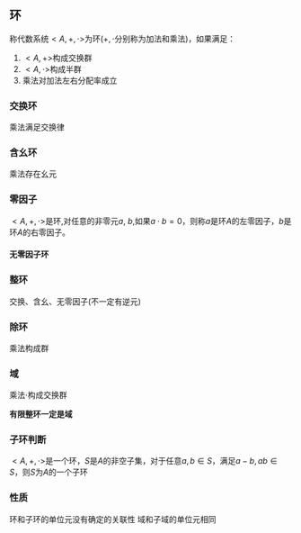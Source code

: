 ## 环

称代数系统$<A,+,\cdot>$为环($+,\cdot$分别称为加法和乘法)，如果满足：

1. $<A,+>$构成交换群
2. $<A,\cdot >$构成半群
3. 乘法对加法左右分配率成立

### 交换环

乘法满足交换律

### 含幺环

乘法存在幺元

### 零因子

$<A,+,\cdot>$是环,对任意的非零元$a$, $b$,如果$a\cdot b=0$，则称$a$是环$A$的左零因子，$b$是环$A$的右零因子。

#### 无零因子环

### 整环

交换、含幺、无零因子(不一定有逆元)

### 除环

乘法构成群

### 域

乘法$\cdot$构成交换群

**有限整环一定是域**

### 子环判断

$<A,+,\cdot>$是一个环，$S$是$A$的非空子集，对于任意$a,b\in S$，满足$a-b,ab \in S$，则$S$为$A$的一个子环

### 性质

环和子环的单位元没有确定的关联性
域和子域的单位元相同